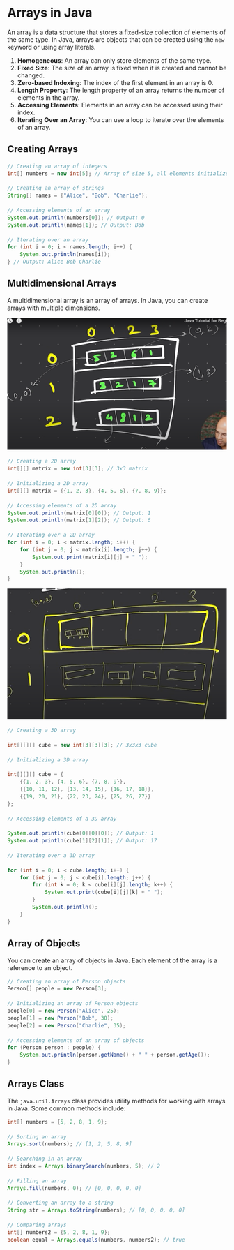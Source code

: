 # Arrays in Java

An array is a data structure that stores a fixed-size collection of elements of the same type. In Java, arrays are objects that can be created using the `new` keyword or using array literals.

1. **Homogeneous**: An array can only store elements of the same type.
2. **Fixed Size**: The size of an array is fixed when it is created and cannot be changed.
3. **Zero-based Indexing**: The index of the first element in an array is 0.
4. **Length Property**: The length property of an array returns the number of elements in the array.
5. **Accessing Elements**: Elements in an array can be accessed using their index.
6. **Iterating Over an Array**: You can use a loop to iterate over the elements of an array.

## Creating Arrays

```java
// Creating an array of integers
int[] numbers = new int[5]; // Array of size 5, all elements initialized to 0

// Creating an array of strings
String[] names = {"Alice", "Bob", "Charlie"};

// Accessing elements of an array
System.out.println(numbers[0]); // Output: 0
System.out.println(names[1]); // Output: Bob

// Iterating over an array
for (int i = 0; i < names.length; i++) {
    System.out.println(names[i]);
} // Output: Alice Bob Charlie

```

## Multidimensional Arrays

A multidimensional array is an array of arrays. In Java, you can create arrays with multiple dimensions.

![alt text](image.png)

```java
// Creating a 2D array
int[][] matrix = new int[3][3]; // 3x3 matrix

// Initializing a 2D array
int[][] matrix = {{1, 2, 3}, {4, 5, 6}, {7, 8, 9}};

// Accessing elements of a 2D array
System.out.println(matrix[0][0]); // Output: 1
System.out.println(matrix[1][2]); // Output: 6

// Iterating over a 2D array
for (int i = 0; i < matrix.length; i++) {
    for (int j = 0; j < matrix[i].length; j++) {
        System.out.print(matrix[i][j] + " ");
    }
    System.out.println();
} 
```

![alt text](image-1.png)

```java
// Creating a 3D array

int[][][] cube = new int[3][3][3]; // 3x3x3 cube

// Initializing a 3D array

int[][][] cube = {
    {{1, 2, 3}, {4, 5, 6}, {7, 8, 9}},
    {{10, 11, 12}, {13, 14, 15}, {16, 17, 18}},
    {{19, 20, 21}, {22, 23, 24}, {25, 26, 27}}
};

// Accessing elements of a 3D array

System.out.println(cube[0][0][0]); // Output: 1
System.out.println(cube[1][2][1]); // Output: 17

// Iterating over a 3D array

for (int i = 0; i < cube.length; i++) {
    for (int j = 0; j < cube[i].length; j++) {
        for (int k = 0; k < cube[i][j].length; k++) {
            System.out.print(cube[i][j][k] + " ");
        }
        System.out.println();
    }
} 
```

## Array of Objects

You can create an array of objects in Java. Each element of the array is a reference to an object.

```java
// Creating an array of Person objects
Person[] people = new Person[3];

// Initializing an array of Person objects
people[0] = new Person("Alice", 25);
people[1] = new Person("Bob", 30);
people[2] = new Person("Charlie", 35);

// Accessing elements of an array of objects
for (Person person : people) {
    System.out.println(person.getName() + " " + person.getAge());
}
```

## Arrays Class

The `java.util.Arrays` class provides utility methods for working with arrays in Java. Some common methods include:

```java
int[] numbers = {5, 2, 8, 1, 9};

// Sorting an array
Arrays.sort(numbers); // [1, 2, 5, 8, 9]

// Searching in an array
int index = Arrays.binarySearch(numbers, 5); // 2

// Filling an array
Arrays.fill(numbers, 0); // [0, 0, 0, 0, 0]

// Converting an array to a string
String str = Arrays.toString(numbers); // [0, 0, 0, 0, 0]

// Comparing arrays
int[] numbers2 = {5, 2, 8, 1, 9};
boolean equal = Arrays.equals(numbers, numbers2); // true
```
